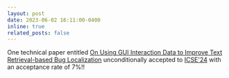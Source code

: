 ```yaml
---
layout: post
date: 2023-06-02 16:11:00-0400
inline: true
related_posts: false
---
```


One technical paper entitled <a href="https://arxiv.org/abs/2310.08083">On Using GUI Interaction Data to Improve Text Retrieval-based Bug Localization</a> unconditionally accepted to <a href="https://conf.researchr.org/home/icse-2024">ICSE'24</a> with an acceptance rate of 7%!!
